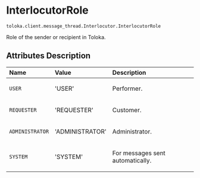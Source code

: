 # InterlocutorRole
`toloka.client.message_thread.Interlocutor.InterlocutorRole`

Role of the sender or recipient in Toloka.

## Attributes Description

| Name | Value | Description |
| :------| :-----------| :----------| 
`USER`|'USER'|<p>Performer.</p>
`REQUESTER`|'REQUESTER'|<p>Customer.</p>
`ADMINISTRATOR`|'ADMINISTRATOR'|<p>Administrator.</p>
`SYSTEM`|'SYSTEM'|<p>For messages sent automatically.</p>
